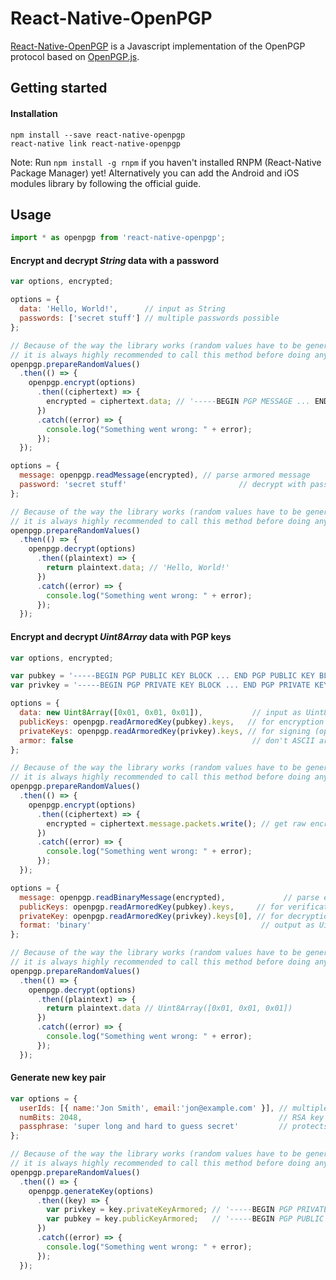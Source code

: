 React-Native-OpenPGP
==========

[React-Native-OpenPGP](http://openpgpjs.org/) is a Javascript implementation of the OpenPGP protocol based on [OpenPGP.js](https://github.com/openpgpjs/openpgpjs).


## Getting started

#### Installation

    npm install --save react-native-openpgp
    react-native link react-native-openpgp

Note: Run `npm install -g rnpm` if you haven't installed RNPM (React-Native Package Manager) yet!
Alternatively you can add the Android and iOS modules library by following the official guide.

## Usage

```js
import * as openpgp from 'react-native-openpgp';
```

#### Encrypt and decrypt *String* data with a password

```js
var options, encrypted;

options = {
  data: 'Hello, World!',      // input as String
  passwords: ['secret stuff'] // multiple passwords possible
};

// Because of the way the library works (random values have to be generated natively!),
// it is always highly recommended to call this method before doing any actual work!
openpgp.prepareRandomValues()
  .then(() => {
    openpgp.encrypt(options)
      .then((ciphertext) => {
        encrypted = ciphertext.data; // '-----BEGIN PGP MESSAGE ... END PGP MESSAGE-----'
      })
      .catch((error) => {
        console.log("Something went wrong: " + error);
      });
  });
```

```js
options = {
  message: openpgp.readMessage(encrypted), // parse armored message
  password: 'secret stuff'                         // decrypt with password
};

// Because of the way the library works (random values have to be generated natively!),
// it is always highly recommended to call this method before doing any actual work!
openpgp.prepareRandomValues()
  .then(() => {
    openpgp.decrypt(options)
      .then((plaintext) => {
        return plaintext.data; // 'Hello, World!'
      })
      .catch((error) => {
        console.log("Something went wrong: " + error);
      });
  });
```

#### Encrypt and decrypt *Uint8Array* data with PGP keys

```js
var options, encrypted;

var pubkey = '-----BEGIN PGP PUBLIC KEY BLOCK ... END PGP PUBLIC KEY BLOCK-----';
var privkey = '-----BEGIN PGP PRIVATE KEY BLOCK ... END PGP PRIVATE KEY BLOCK-----';

options = {
  data: new Uint8Array([0x01, 0x01, 0x01]),           // input as Uint8Array
  publicKeys: openpgp.readArmoredKey(pubkey).keys,   // for encryption
  privateKeys: openpgp.readArmoredKey(privkey).keys, // for signing (optional)
  armor: false                                        // don't ASCII armor
};

// Because of the way the library works (random values have to be generated natively!),
// it is always highly recommended to call this method before doing any actual work!
openpgp.prepareRandomValues()
  .then(() => {
    openpgp.encrypt(options)
      .then((ciphertext) => {
        encrypted = ciphertext.message.packets.write(); // get raw encrypted packets as Uint8Array
      })
      .catch((error) => {
        console.log("Something went wrong: " + error);
      });
  });
```

```js
options = {
  message: openpgp.readBinaryMessage(encrypted),             // parse encrypted bytes
  publicKeys: openpgp.readArmoredKey(pubkey).keys,     // for verification (optional)
  privateKey: openpgp.readArmoredKey(privkey).keys[0], // for decryption
  format: 'binary'                                      // output as Uint8Array
};

// Because of the way the library works (random values have to be generated natively!),
// it is always highly recommended to call this method before doing any actual work!
openpgp.prepareRandomValues()
  .then(() => {
    openpgp.decrypt(options)
      .then((plaintext) => {
        return plaintext.data // Uint8Array([0x01, 0x01, 0x01])
      })
      .catch((error) => {
        console.log("Something went wrong: " + error);
      });
  });
```

#### Generate new key pair

```js
var options = {
  userIds: [{ name:'Jon Smith', email:'jon@example.com' }], // multiple user IDs
  numBits: 2048,                                            // RSA key size
  passphrase: 'super long and hard to guess secret'         // protects the private key
};

// Because of the way the library works (random values have to be generated natively!),
// it is always highly recommended to call this method before doing any actual work!
openpgp.prepareRandomValues()
  .then(() => {
    openpgp.generateKey(options)
      .then((key) => {
        var privkey = key.privateKeyArmored; // '-----BEGIN PGP PRIVATE KEY BLOCK ... '
        var pubkey = key.publicKeyArmored;   // '-----BEGIN PGP PUBLIC KEY BLOCK ... '
      })
      .catch((error) => {
        console.log("Something went wrong: " + error);
      });
  });

```
